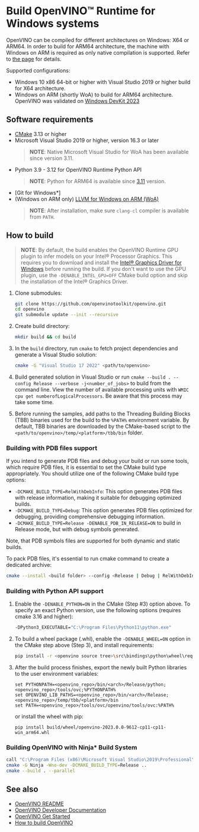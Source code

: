 # Build OpenVINO™ Runtime for Windows systems

OpenVINO can be compiled for different architectures on Windows: X64 or ARM64. In order to build for ARM64 architecture, the machine with Windows on ARM is required as only native compilation is supported. Refer to [the page](https://learn.arm.com/install-guides/llvm-woa/) for details.

Supported configurations:
- Windows 10 x86 64-bit or higher with Visual Studio 2019 or higher build for X64 architecture.
- Windows on ARM (shortly WoA) to build for ARM64 architecture. OpenVINO was validated on [Windows DevKit 2023](https://developer.qualcomm.com/hardware/windows-on-snapdragon/windows-dev-kit-2023)

## Software requirements

- [CMake](https://cmake.org/download/) 3.13 or higher
- Microsoft Visual Studio 2019 or higher, version 16.3 or later
  > **NOTE**: Native Microsoft Visual Studio for WoA has been available since version 3.11.
- Python 3.9 - 3.12 for OpenVINO Runtime Python API
  > **NOTE**: Python for ARM64 is available since [3.11](https://www.python.org/downloads/windows/) version.
- [Git for Windows*]
- (Windows on ARM only) [LLVM for Windows on ARM (WoA)](https://github.com/llvm/llvm-project/releases/download/llvmorg-15.0.6/LLVM-15.0.6-woa64.exe)
  > **NOTE**: After installation, make sure `clang-cl` compiler is available from `PATH`.

## How to build

> **NOTE**: By default, the build enables the OpenVINO Runtime GPU plugin to infer models on your Intel® Processor Graphics. This requires you to download and install the [Intel® Graphics Driver for Windows](https://www.intel.com/content/www/us/en/download/19344/intel-graphics-windows-dch-drivers.html) before running the build. If you don't want to use the GPU plugin, use the `-DENABLE_INTEL_GPU=OFF` CMake build option and skip the installation of the Intel® Graphics Driver.

1. Clone submodules:
    ```sh
    git clone https://github.com/openvinotoolkit/openvino.git
    cd openvino
    git submodule update --init --recursive
    ```

2. Create build directory:
    ```sh
    mkdir build && cd build
    ```
3. In the `build` directory, run `cmake` to fetch project dependencies and generate a Visual Studio solution:

    ```sh
    cmake -G "Visual Studio 17 2022" <path/to/openvino>
    ```

4. Build generated solution in Visual Studio or run `cmake --build . --config Release --verbose -j<number_of_jobs>` to build from the command line. View the number of available processing units with `WMIC cpu get numberofLogicalProcessors`. Be aware that this process may take some time.

5. Before running the samples, add paths to the Threading Building Blocks (TBB) binaries used for the build to the `%PATH%` environment variable. By default, TBB binaries are downloaded by the CMake-based script to the `<path/to/openvino>/temp/<platform>/tbb/bin` folder.

### Building with PDB files support

If you intend to generate PDB files and debug your build or run some tools, which require PDB files, it is essential to set the CMake build type appropriately.
You should utilize one of the following CMake build type options:
  * `-DCMAKE_BUILD_TYPE=RelWithDebInfo`: This option generates PDB files with release information, making it suitable for debugging optimized builds.
  * `-DCMAKE_BUILD_TYPE=Debug`: This option generates PDB files optimized for debugging, providing comprehensive debugging information.
  * `-DCMAKE_BUILD_TYPE=Release -DENABLE_PDB_IN_RELEASE=ON` to build in Release mode, but with debug symbols generated.

Note, that PDB symbols files are supported for both dynamic and static builds.

To pack PDB files, it's essential to run cmake command to create a dedicated archive:

  ```sh
  cmake --install <build folder> --config <Release | Debug | RelWithDebInfo> --prefix <installation path> --component pdb
  ```

### Building with Python API support

1. Enable the `-DENABLE_PYTHON=ON` in the CMake (Step #3) option above. To specify an exact Python version, use the following options (requires cmake 3.16 and higher):
    ```sh
    -DPython3_EXECUTABLE="C:\Program Files\Python11\python.exe"
    ```
2. To build a wheel package (.whl), enable the `-DENABLE_WHEEL=ON` option in the CMake step above (Step 3), and install requirements:
    ```sh
    pip install -r <openvino source tree>\src\bindings\python\wheel\requirements-dev.txt
    ```
3. After the build process finishes, export the newly built Python libraries to the user environment variables:
    ```
    set PYTHONPATH=<openvino_repo>/bin/<arch>/Release/python;<openvino_repo>/tools/ovc;%PYTHONPATH%
    set OPENVINO_LIB_PATHS=<openvino_repo>/bin/<arch>/Release;<openvino_repo>/temp/tbb/<platform>/bin
    set PATH=<openvino_repo>/tools/ovc/openvino/tools/ovc:%PATH%
    ```
    or install the wheel with pip:
    ```
    pip install build/wheel/openvino-2023.0.0-9612-cp11-cp11-win_arm64.whl
    ```

### Building OpenVINO with Ninja* Build System

```sh
call "C:\Program Files (x86)\Microsoft Visual Studio\2019\Professional\VC\Auxiliary\Build\vcvars64.bat"
cmake -G Ninja -Wno-dev -DCMAKE_BUILD_TYPE=Release ..
cmake --build . --parallel
```

## See also

 * [OpenVINO README](../../README.md)
 * [OpenVINO Developer Documentation](index.md)
 * [OpenVINO Get Started](./get_started.md)
 * [How to build OpenVINO](build.md)

